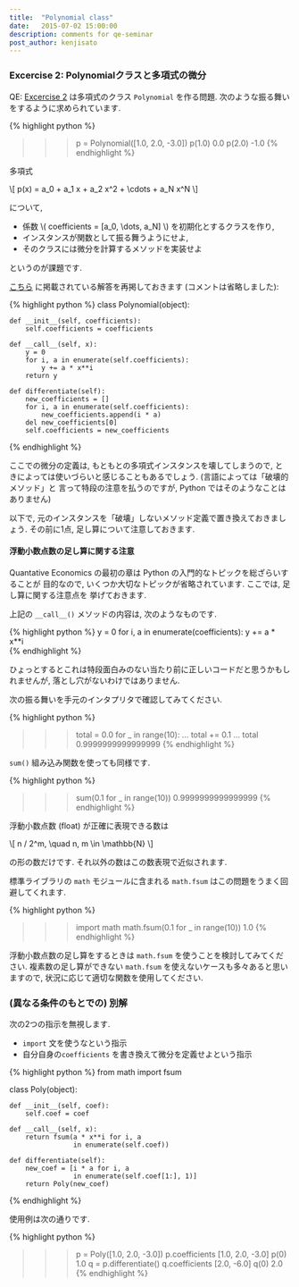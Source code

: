 ```yaml
---
title:  "Polynomial class"
date:   2015-07-02 15:00:00
description: comments for qe-seminar
post_author: kenjisato
---
```


### Excercise 2: Polynomialクラスと多項式の微分

QE: [Excercise 2][qeex2] は多項式のクラス `Polynomial` を作る問題. 
次のような振る舞いをするように求められています.

{% highlight python %}
>>> p = Polynomial([1.0, 2.0, -3.0])
>>> p(1.0)
0.0
>>> p(2.0)
-1.0
{% endhighlight %}

多項式

\\[
  p(x) = a\_0 + a\_1 x + a\_2 x\^2 + \cdots + a\_N x\^N
\\]

について, 

- 係数 \\( coefficients = [a\_0, \dots, a\_N] \\) を初期化とするクラスを作り, 
- インスタンスが関数として振る舞うようにせよ, 
- そのクラスには微分を計算するメソッドを実装せよ

というのが課題です. 

[こちら][qesol2] に掲載されている解答を再掲しておきます (コメントは省略しました):

{% highlight python %}
class Polynomial(object):

    def __init__(self, coefficients):
        self.coefficients = coefficients

    def __call__(self, x):
        y = 0
        for i, a in enumerate(self.coefficients):
            y += a * x**i  
        return y

    def differentiate(self):
        new_coefficients = []
        for i, a in enumerate(self.coefficients):
            new_coefficients.append(i * a)
        del new_coefficients[0]  
        self.coefficients = new_coefficients
{% endhighlight %}

ここでの微分の定義は, もともとの多項式インスタンスを壊してしまうので, 
ときによっては使いづらいと感じることもあるでしょう. (言語によっては「破壊的メソッド」と
言って特段の注意を払うのですが, Python ではそのようなことはありません) 

以下で, 元のインスタンスを「破壊」しないメソッド定義で置き換えておきましょう. 
その前に1点, 足し算について注意しておきます. 

#### 浮動小数点数の足し算に関する注意

Quantative Economics の最初の章は Python の入門的なトピックを総ざらいすることが
目的なので, いくつか大切なトピックが省略されています. ここでは, 足し算に関する注意点を
挙げておきます. 


上記の `__call__()` メソッドの内容は, 次のようなものです. 

{% highlight python %}
y = 0
for i, a in enumerate(coefficients):
    y += a * x**i  
{% endhighlight %}

ひょっとするとこれは特段面白みのない当たり前に正しいコードだと思うかもしれませんが, 
落とし穴がないわけではありません. 

次の振る舞いを手元のインタプリタで確認してみてください. 

{% highlight python %}
>>> total = 0.0
>>> for _ in range(10):
...     total += 0.1
...
>>> total
0.9999999999999999
{% endhighlight %}

`sum()` 組み込み関数を使っても同様です. 

{% highlight python %}
>>> sum(0.1 for _ in range(10))
0.9999999999999999
{% endhighlight %}

浮動小数点数 (float) が正確に表現できる数は

\\[
    n / 2^m, \quad n, m \in \mathbb{N} 
\\]

の形の数だけです. それ以外の数はこの数表現で近似されます. 


標準ライブラリの `math` モジュールに含まれる `math.fsum` はこの問題をうまく回避してくれます. 

{% highlight python %}
>>> import math
>>> math.fsum(0.1 for _ in range(10))
1.0
{% endhighlight %}

浮動小数点数の足し算をするときは `math.fsum` を使うことを検討してみてください. 
複素数の足し算ができない `math.fsum` を使えないケースも多々あると思いますので, 
状況に応じて適切な関数を使用してください.  

### (異なる条件のもとでの) 別解

次の2つの指示を無視します.

- `import` 文を使うなという指示
- 自分自身の`coefficients` を書き換えて微分を定義せよという指示

{% highlight python %}
from math import fsum

class Poly(object):

    def __init__(self, coef):
        self.coef = coef

    def __call__(self, x):
        return fsum(a * x**i for i, a 
                    in enumerate(self.coef))

    def differentiate(self):
        new_coef = [i * a for i, a 
                    in enumerate(self.coef[1:], 1)]
        return Poly(new_coef)
{% endhighlight %}

使用例は次の通りです. 

{% highlight python %}
>>> p = Poly([1.0, 2.0, -3.0])
>>> p.coefficients
[1.0, 2.0, -3.0]
>>> p(0)
1.0
>>> q = p.differentiate()
>>> q.coefficients
[2.0, -6.0]
>>> q(0)
2.0
{% endhighlight %}




[qeex]:  http://quant-econ.net/py/python_oop.html#exercises
[qeex2]: http://quant-econ.net/py/python_oop.html#exercise-2
[qesol2]: http://nbviewer.ipython.org/github/QuantEcon/QuantEcon.py/blob/master/solutions/oop_solutions.ipynb#Exercise-2